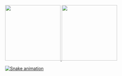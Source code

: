 <div>
<a href="https://github.com/seu-usuário-aqui">
<img height="180em" src="https://github-readme-stats.vercel.app/api/top-langs/?username=ferreiranatan&layout=compact&langs_count=7&theme=dracula"/>
<img height="180em" src="https://github-readme-stats.vercel.app/api?username=ferreiranatan&show_icons=true&theme=dracula&include_all_commits=true&count_private=true"/>
</div>
  
  ![Snake animation](https://github.com/ferreiranatan/ferreiranatan/blob/output/github-contribution-grid-snake.svg)
